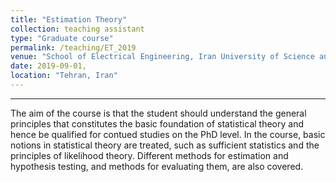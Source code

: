 ```yaml
---
title: "Estimation Theory"
collection: teaching assistant
type: "Graduate course"
permalink: /teaching/ET_2019
venue: "School of Electrical Engineering, Iran University of Science and Technology"
date: 2019-09-01,
location: "Tehran, Iran"
---
```


-----

The aim of the course is that the student should understand the general principles that constitutes the basic foundation of statistical theory 
and hence be qualified for contued studies on the PhD level. In the course, basic notions in statistical theory are treated, such as sufficient
statistics and the principles of likelihood theory. Different methods for estimation and hypothesis testing, and methods for evaluating them, are also covered.
